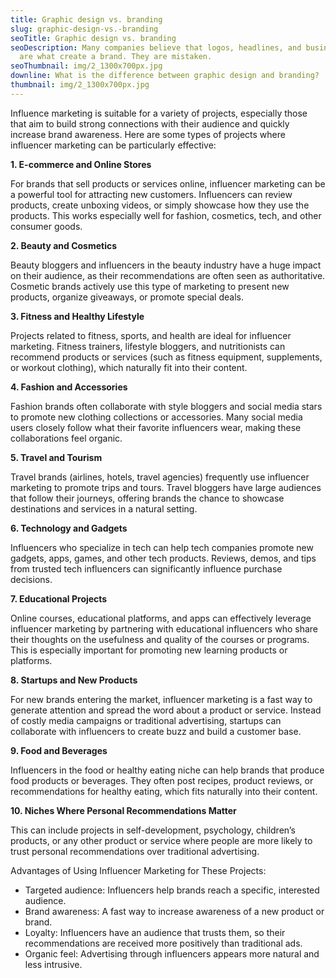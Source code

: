 ```yaml
---
title: Graphic design vs. branding
slug: graphic-design-vs.-branding
seoTitle: Graphic design vs. branding
seoDescription: Many companies believe that logos, headlines, and business cards
  are what create a brand. They are mistaken.
seoThumbnail: img/2_1300x700px.jpg
downline: What is the difference between graphic design and branding?
thumbnail: img/2_1300x700px.jpg
---
```

Influence marketing is suitable for a variety of projects, especially those that aim to build strong connections with their audience and quickly increase brand awareness. Here are some types of projects where influencer marketing can be particularly effective:



**1. E-commerce and Online Stores**

For brands that sell products or services online, influencer marketing can be a powerful tool for attracting new customers. Influencers can review products, create unboxing videos, or simply showcase how they use the products. This works especially well for fashion, cosmetics, tech, and other consumer goods.



**2. Beauty and Cosmetics**

Beauty bloggers and influencers in the beauty industry have a huge impact on their audience, as their recommendations are often seen as authoritative. Cosmetic brands actively use this type of marketing to present new products, organize giveaways, or promote special deals.



**3. Fitness and Healthy Lifestyle**

Projects related to fitness, sports, and health are ideal for influencer marketing. Fitness trainers, lifestyle bloggers, and nutritionists can recommend products or services (such as fitness equipment, supplements, or workout clothing), which naturally fit into their content.



**4. Fashion and Accessories**

Fashion brands often collaborate with style bloggers and social media stars to promote new clothing collections or accessories. Many social media users closely follow what their favorite influencers wear, making these collaborations feel organic.



**5. Travel and Tourism**

Travel brands (airlines, hotels, travel agencies) frequently use influencer marketing to promote trips and tours. Travel bloggers have large audiences that follow their journeys, offering brands the chance to showcase destinations and services in a natural setting.



**6. Technology and Gadgets**

Influencers who specialize in tech can help tech companies promote new gadgets, apps, games, and other tech products. Reviews, demos, and tips from trusted tech influencers can significantly influence purchase decisions.



**7. Educational Projects**

Online courses, educational platforms, and apps can effectively leverage influencer marketing by partnering with educational influencers who share their thoughts on the usefulness and quality of the courses or programs. This is especially important for promoting new learning products or platforms.



**8. Startups and New Products**

For new brands entering the market, influencer marketing is a fast way to generate attention and spread the word about a product or service. Instead of costly media campaigns or traditional advertising, startups can collaborate with influencers to create buzz and build a customer base.



**9. Food and Beverages**

Influencers in the food or healthy eating niche can help brands that produce food products or beverages. They often post recipes, product reviews, or recommendations for healthy eating, which fits naturally into their content.



**10. Niches Where Personal Recommendations Matter**

This can include projects in self-development, psychology, children’s products, or any other product or service where people are more likely to trust personal recommendations over traditional advertising.



Advantages of Using Influencer Marketing for These Projects:

* Targeted audience: Influencers help brands reach a specific, interested audience.
* Brand awareness: A fast way to increase awareness of a new product or brand.
* Loyalty: Influencers have an audience that trusts them, so their recommendations are received more positively than traditional ads.
* Organic feel: Advertising through influencers appears more natural and less intrusive.
